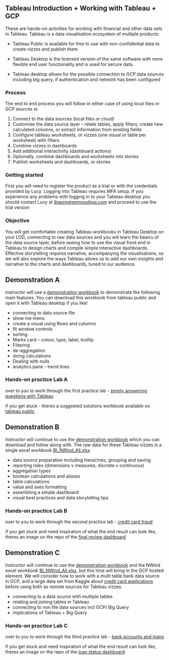 ## Tableau Introduction + Working with Tableau + GCP

These are hands-on activities for working with financial and other data sets in Tableau. Tableau is a data visualisation ecosystem of multiple products: 

+ Tableau Public is available for free to use with non-confidential data to create vizzes and publish them. 

+ Tableau Desktop is the licensed version of the same software with more flexible end user functionality and is used for secure data.
  
+ Tableau desktop allows for the possible connection to GCP data sources including big query, if authentication and network has been configured


### Process

The end to end process you will follow in either case of using local files or GCP sources is: 
1. Connect to the data sources (local files or cloud) 
2. Customise the data source layer – relate tables, apply filters, create new
calculated columns, or extract information from existing fields
3. Configure tableau worksheets, or vizzes (one visual or table per worksheet) with filters 
4. Combine vizzes in dashboards
5. Add additional interactivity (dashboard actions)
6. Optionally, combine dashboards and worksheets into stories
7. Publish worksheets and dashboards, or stories


### Getting started 

First you will need to register the product as a trial or with the credentials provided by Lucy. Logging into Tableau requries MFA setup. 
If you experience any problems with logging in to your Tableau desktop you should contact Lucy at *lbgprogrammes@qa.com* and proceed to use the trial version

### Objective 

You will get comfortable creating Tableau workbooks in Tableau Desktop on your LOD, connecting to raw data sources and you will learn the basics of the data source layer, before seeing how to use the visual front end in Tableau to design charts and compile simple interactive dashboards.
Effective storytelling requires narrative, accompanying the visualisations, so we will also explore the ways Tableau allows us to add our own insights and narrative to the charts and dashboards, tuned to our audience.

## Demonstration A

instructor will use a [demonstration workbook](https://public.tableau.com/app/profile/sianedavies/viz/demo_NWind/Freight-productsdatesanddestinations) to demonstrate the following main features. You can download this workbook from tableau public and open it with Tableau desktop if you like!

+ connecting to data source file
+ show me menu
+ create a visual using Rows and columns
+ fit window controls
+ sorting
+ Marks card – colour, type, label, tooltip
+ Filtering
+ de-aggregation
+ string calculations
+ Dealing with nulls
+ analytics pane - trend lines

### Hands-on practice Lab A

over to you to work through the first practice lab - [simply answering questions with Tableau](https://github.com/siandav/clas_mat/blob/main/LBG_tableau/simply_questions.md)

if you get stuck - theres a suggested solutions workbook available on [tableau public](https://public.tableau.com/app/profile/sianedavies/viz/solutions-simplyansweringquestionswithcharts/frontpage) 


## Demonstration B 

Instructor will continue to use the [demonstration workbook](https://public.tableau.com/app/profile/sianedavies/viz/demo_NWind/Freight-productsdatesanddestinations)  which you can download and follow along with. The raw data for these Tableau vizzes is a single excel workbook [BI_NWind_All.xlsx](BI_NWind_All.xlsx) 

+ data source preparation including hierachies, grouping and saving 
+ reporting roles (dimensions v measures, discrete v continuous)
+ aggregation types
+ boolean calculations and aliases
+ table calculations 
+ value and axes formatting
+ assembling a simple dashboard
+ visual best practices and data storytelling tips 

### Hands-on practice Lab B

over to you to work through the second practice lab - [credit card fraud](https://github.com/siandav/clas_mat/blob/main/LBG_tableau/credit_card_fraud.md)

if you get stuck and need inspiration of what the end result can look like, theres an image on the repo of the [final review dashboard](https://github.com/siandav/clas_mat/blob/main/LBG_tableau/fraud%20dashboard.png)



## Demonstration C 

Instructor will continue to use the [demonstration workbook](https://public.tableau.com/app/profile/sianedavies/viz/demo_NWind/Freight-productsdatesanddestinations) and the NWind excel workbook [BI_NWind_All.xlsx](BI_NWind_All.xlsx), but this time will bring in the GCP hosted element. We will consider how to work with a multi table bank data source in GCP, and a large data set from Kaggle about [credit card applications](https://www.kaggle.com/datasets/rikdifos/credit-card-approval-prediction) before using both as remote sources for Tableau vizzes. 

+ connecting to a data source with multiple tables
+ relating and joining tables in Tableau
+ connecting to non file data sources incl GCP/ Big Query
+ implications of Tableau + Big Query


### Hands-on practice Lab C

over to you to work through the third practice lab - [bank accounts and loans](https://github.com/siandav/clas_mat/blob/main/LBG_tableau/credit_card_fraud.md)

if you get stuck and need inspiration of what the end result can look like, theres an image on the repo of the [loan status dashboard](https://github.com/siandav/clas_mat/blob/main/LBG_tableau/fraud%20dashboard.png)

